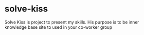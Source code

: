 # solve-kiss
Solve Kiss is project to present my skills. His purpose is to be inner knowledge base site to used in your co-worker group
